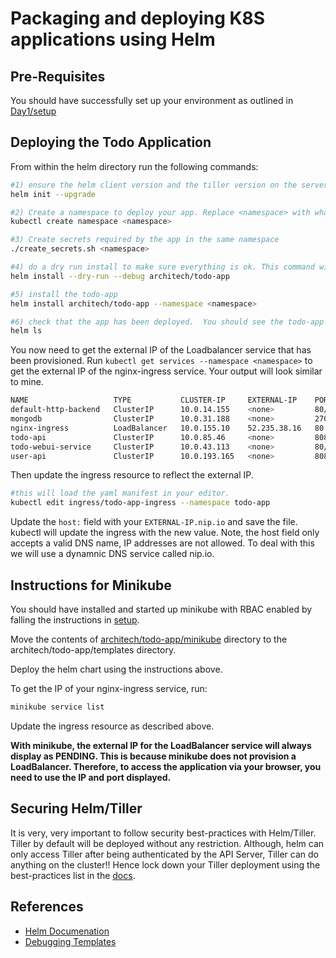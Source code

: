 # Packaging and deploying K8S applications using Helm #
## Pre-Requisites ##

You should have successfully set up your environment as outlined in [Day1/setup](../bootcamp/exercises/setup.md)
## Deploying the Todo Application ##

From within the helm directory run the following commands:

```sh
#1) ensure the helm client version and the tiller version on the server are compatible.
helm init --upgrade

#2) Create a namespace to deploy your app. Replace <namespace> with whatever namespace you choose. 
kubectl create namespace <namespace>

#3) Create secrets required by the app in the same namespace
./create_secrets.sh <namespace>

#4) do a dry run install to make sure everything is ok. This command will echo out the manifests that will be deployed. Review it carefully.
helm install --dry-run --debug architech/todo-app

#5) install the todo-app
helm install architech/todo-app --namespace <namespace>

#6) check that the app has been deployed.  You should see the todo-app has been deployed.
helm ls

```
You now need to get the external IP of the Loadbalancer service that has been provisioned.
Run `kubectl get services --namespace <namespace>` to get the external IP of the nginx-ingress service.  Your output will look similar to mine.

```sh
NAME                   TYPE           CLUSTER-IP     EXTERNAL-IP    PORT(S)        AGE
default-http-backend   ClusterIP      10.0.14.155    <none>         80/TCP         15m
mongodb                ClusterIP      10.0.31.188    <none>         27017/TCP      15m
nginx-ingress          LoadBalancer   10.0.155.10    52.235.38.16   80:30043/TCP   15m
todo-api               ClusterIP      10.0.85.46     <none>         8080/TCP       15m
todo-webui-service     ClusterIP      10.0.43.113    <none>         80/TCP         15m
user-api               ClusterIP      10.0.193.165   <none>         8082/TCP       15m

```

Then update the ingress resource to reflect the external IP.

```sh
#this will load the yaml manifest in your editor.
kubectl edit ingress/todo-app-ingress --namespace todo-app
```

Update the `host:` field with your `EXTERNAL-IP.nip.io` and save the file. kubectl will update the ingress with the new value.  Note, the host field only accepts a valid DNS name, IP addresses are not allowed.  To deal with this we will use a dynamnic DNS service called nip.io.

## Instructions for Minikube ##

You should have installed and started up minikube with RBAC enabled by falling the instructions in [setup](../bootcamp/exercises/setup.md).

Move the contents of [architech/todo-app/minikube](./architech/todo-app/minikube) directory to the architech/todo-app/templates directory.

Deploy the helm chart using the instructions above.

To get the IP of your nginx-ingress service, run:

```sh
minikube service list
```

Update the ingress resource as described above.

**With minikube, the external IP for the LoadBalancer service will always display as PENDING.  This is because minikube does not provision a LoadBalancer. Therefore, to access the application via your browser, you need to use the IP and port displayed.** 

## Securing Helm/Tiller ##

It is very, very important to follow security best-practices with Helm/Tiller.  Tiller by default will be deployed without any restriction.  Although, helm can only access Tiller after being authenticated by the API Server, Tiller can do anything on the cluster!!  Hence lock down your Tiller deployment using the best-practices list in the [docs](https://github.com/kubernetes/helm/blob/master/docs/securing_installation.md).

## References ##

- [Helm Documenation](https://docs.helm.sh/using_helm/)
- [Debugging Templates](https://github.com/kubernetes/helm/blob/master/docs/chart_template_guide/debugging.md)